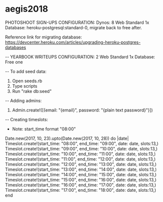 # aegis2018

PHOTOSHOOT SIGN-UPS CONFIGURATION:
Dynos: 8 Web Standard 1x 
Database: heroku-postgresql:standard-0, migrate back to free after.

Reference link for migrating database: https://devcenter.heroku.com/articles/upgrading-heroku-postgres-databases

--
YEARBOOK WRITEUPS CONFIGURATION:
2 Web Standard 1x
Database: Free one

--
To add seed data:
1. Open seeds.rb
2. Type scripts
3. Run "rake db:seed"

--
Adding admins:
1. Admin.create!([{email: "{email}", password: "{plain text password}"}])

--
Creating timeslots:
* Note: start_time format "08:00"

Date.new(2017, 10, 23).upto(Date.new(2017, 10, 28)) do |date|
	Timeslot.create!(start_time: "08:00", end_time: "09:00", date: date, slots:13,)
	Timeslot.create!(start_time: "09:00", end_time: "10:00", date: date, slots:13,)
	Timeslot.create!(start_time: "10:00", end_time: "11:00", date: date, slots:13,)
	Timeslot.create!(start_time: "11:00", end_time: "12:00", date: date, slots:13,)
	Timeslot.create!(start_time: "12:00", end_time: "13:00", date: date, slots:13,)
	Timeslot.create!(start_time: "13:00", end_time: "14:00", date: date, slots:13,)
	Timeslot.create!(start_time: "14:00", end_time: "15:00", date: date, slots:13,)
	Timeslot.create!(start_time: "15:00", end_time: "16:00", date: date, slots:13,)
	Timeslot.create!(start_time: "16:00", end_time: "17:00", date: date, slots:13,)
	Timeslot.create!(start_time: "17:00", end_time: "18:00", date: date, slots:13,)
end

